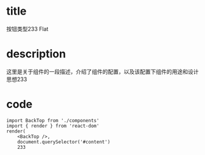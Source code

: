 # title  
按钮类型233 Flat

# description  
这里是关于组件的一段描述，介绍了组件的配置，以及该配置下组件的用途和设计思想233

# code
```
import BackTop from './components'
import { render } from 'react-dom'
render(
	<BackTop />, 
	document.querySelector('#content')
	233
```

